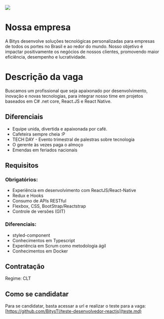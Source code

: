 [![](https://bitys.com.br/wp-content/uploads/2024/01/Logo-colorido-medio.png)](https://bitys.com.br)

# Nossa empresa

A Bitys desenvolve soluções tecnológicas personalizadas para empresas de todos os portes no Brasil e ao redor do mundo. Nosso objetivo é impactar positivamente os negócios de nossos clientes, promovendo maior eficiência, desempenho e lucratividade.

# Descrição da vaga

Buscamos um profissional que seja apaixonado por desenvolvimento, inovação e novas tecnologias, para integrar nosso time em projetos baseados em C# .net core, React.JS e React Native. 

## Diferenciais

- Equipe unida, divertida e apaixonada por café.
- Cafeteira sempre cheia :P
- TECH DAY - Evento trimestral de palestras sobre tecnologia
- O gerente às vezes paga o almoço
- Emendas em feriados nacionais

## Requisitos

### **Obrigatórios:**

- Experiência em desenvolvimento com ReactJS/React-Native
- Redux e Hooks
- Consumo de APIs RESTful
- Flexbox, CSS, BootStrap/Reactstrap
- Controle de versões (GIT)

### **Diferenciais:**

- styled-component
- Conhecimentos em Typescript
- Experiência em Scrum como metodologia ágil
- Conhecimentos em Docker

## Contratação

Regime: CLT

## Como se candidatar

Para se candidatar, basta acessar a url e realizar o teste para a vaga:
[https://github.com/BitysTI/teste-desenvolvedor-reactjs](teste.md)

